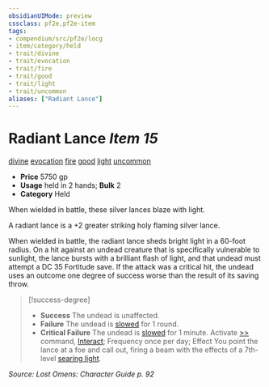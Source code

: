 ```yaml
---
obsidianUIMode: preview
cssclass: pf2e,pf2e-item
tags:
- compendium/src/pf2e/locg
- item/category/held
- trait/divine
- trait/evocation
- trait/fire
- trait/good
- trait/light
- trait/uncommon
aliases: ["Radiant Lance"]
---
```

# Radiant Lance *Item 15*  
[divine](../../../rules/traits/divine.md)  [evocation](../../../rules/traits/evocation.md)  [fire](../../../rules/traits/fire.md)  [good](../../../rules/traits/good.md)  [light](../../../rules/traits/light.md)  [uncommon](../../../rules/traits/uncommon.md)  

- **Price** 5750 gp
- **Usage** held in 2 hands; **Bulk** 2
- **Category** Held

When wielded in battle, these silver lances blaze with light.

A radiant lance is a +2 greater striking holy flaming silver lance.

When wielded in battle, the radiant lance sheds bright light in a 60-foot radius. On a hit against an undead creature that is specifically vulnerable to sunlight, the lance bursts with a brilliant flash of light, and that undead must attempt a DC 35 Fortitude save. If the attack was a critical hit, the undead uses an outcome one degree of success worse than the result of its saving throw.

> [!success-degree] 
> - **Success** The undead is unaffected.
> - **Failure** The undead is [slowed](../../../rules/conditions.md#Slowed) for 1 round.
> - **Critical Failure** The undead is [slowed](../../../rules/conditions.md#Slowed) for 1 minute. Activate [>>](../../../rules/core-rulebook/chapter-9-playing-the-game.md#Actions "Two-Action") command, [Interact](../../../rules/actions/interact.md); Frequency once per day; Effect You point the lance at a foe and call out, firing a beam with the effects of a 7th-level [searing light](../../spells/searing-light.md).

*Source: Lost Omens: Character Guide p. 92*